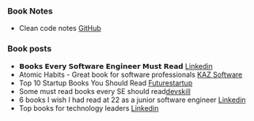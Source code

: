 ### Book Notes

- Clean code notes [GitHub](https://github.com/JuanCrg90/Clean-Code-Notes)

### Book posts
- 𝗕𝗼𝗼𝗸𝘀 𝗘𝘃𝗲𝗿𝘆 𝗦𝗼𝗳𝘁𝘄𝗮𝗿𝗲 𝗘𝗻𝗴𝗶𝗻𝗲𝗲𝗿 𝗠𝘂𝘀𝘁 𝗥𝗲𝗮𝗱 [Linkedin](https://www.linkedin.com/feed/update/urn:li:activity:7036953270904328192/)
- Atomic Habits - Great book for software professionals [KAZ Software](https://kaz.com.bd/blog/2021/5/7/atomic-habits-great-book-for-software-professionals)
- Top 10 Startup Books You Should Read [Futurestartup](https://futurestartup.com/2021/05/23/top-10-startup-books-you-should-read/)
- Some must read books every SE should read[devskill](https://devskill.com/blog/details/some-must-read-books-for-programmers)
- 6 books I wish I had read at 22 as a junior software engineer [Linkedin](https://www.linkedin.com/feed/update/urn:li:activity:7349763567107104768)
- Top books for technology leaders [Linkedin](https://www.linkedin.com/pulse/top-books-technology-leaders-tanaka-mutakwa/?trackingId=HSs30wSfRqW2aIPsoxFRqQ%3D%3D)